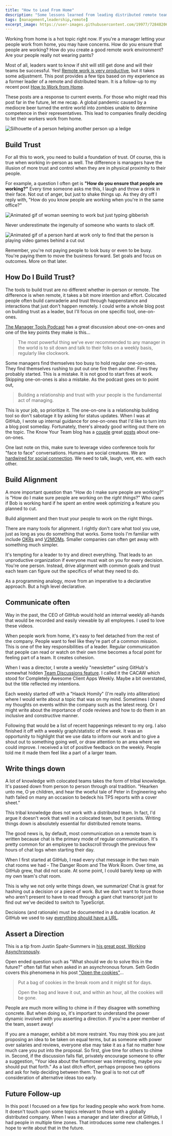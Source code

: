```yaml
---
title: "How to Lead From Home"
description: "Some lessons learned from leading distributed remote teams from the comfort of my home."
tags: [management,leadership,remote]
excerpt_image: https://user-images.githubusercontent.com/19977/72848206-f4331b00-3c58-11ea-80f9-9ca3d5ebf2e1.jpg
---
```


Working from home is a hot topic right now. If you're a manager letting your people work from home, you may have concerns. How do you ensure that people are working? How do you create a good remote work environment? Are your people really not wearing pants?

Most of all, leaders want to know if shit will still get done and will their teams be successful. Yes! [Remote work is very productive](https://www.businessnewsdaily.com/15259-working-from-home-more-productive.html), but it takes some adjustment. This post provides a few tips based on my experience as a former leader of a remote and distributed team. It is a follow-up to my recent post [How to Work from Home](https://haacked.com/archive/2020/03/03/how-to-work-from-home/).

These posts are a response to current events. For those who might read this post far in the future, let me recap. A global pandemic caused by a mediocre beer turned the entire world into zombies unable to determine competence in their representatives. This lead to companies finally deciding to let their workers work from home.

![Silhouette of a person helping another person up a ledge](https://user-images.githubusercontent.com/19977/72848206-f4331b00-3c58-11ea-80f9-9ca3d5ebf2e1.jpg)

## Build Trust

For all this to work, you need to build a foundation of trust. Of course, this is true when working in-person as well. The difference is managers have the illusion of more trust and control when they are in physical proximity to their people.

For example, a question I often get is __"How do you ensure that people are working?"__ Every time someone asks me this, I laugh and throw a drink in their face. Not out of anger, but just to shake things up. As they dry off I reply with, "How do you know people are working when you're in the same office?"

![Animated gif of woman seeming to work but just typing gibberish](https://media0.giphy.com/media/LGWYfM9Dd7Kuc/giphy.gif?cid=790b76115d8e968f31dd06c6f7a37c43cd813e7b55dfc02f&rid=giphy.gif)

Never underestimate the ingenuity of someone who wants to slack off.

![Animated gif of a person hard at work only to find that the person is playing video games behind a cut out](https://user-images.githubusercontent.com/19977/75921285-b9a2cd80-5e15-11ea-81bf-9081c2d57a5e.gif)

Remember, you're not paying people to look busy or even to be busy. You're paying them to move the business forward. Set goals and focus on outcomes. More on that later.

## How Do I Build Trust?

The tools to build trust are no different whether in-person or remote. The difference is when remote, it takes a bit more intention and effort. Colocated people often build camraderie and trust through happenstance and interactions that just don't happen remotely. I could write a whole blog post on building trust as a leader, but I'll focus on one specific tool, one-on-ones.

[The Manager Tools Podcast](https://www.manager-tools.com/2005/07/the-single-most-effective-management-tool-part-1) has a great discussion about one-on-ones and one of the key points they make is this...

> The most powerful thing we've ever recommended to any manager in the world is to sit down and talk to their folks on a weekly basis, regularly like clockwork.

Some managers find themselves too busy to hold regular one-on-ones. They find themselves rushing to put out one fire then another. Fires they probably started. This is a mistake. It is not good to start fires at work. Skipping one-on-ones is also a mistake. As the podcast goes on to point out,

> Building a relationship and trust with your people is the fundamental act of managing.

This is your job, so prioritize it. The one-on-one is a relationship building tool so don't sabotage it by asking for status updates. When I was at GitHub, I wrote up internal guidance for one-on-ones that I'd like to turn into a blog post someday. Fortunately, there's already good writing out there on the topic. The Know Your Team blog has a [couple](https://knowyourteam.com/blog/2017/12/01/how-to-have-an-honest-one-on-one-meeting-with-an-employee/) great [posts](https://knowyourteam.com/blog/2019/10/10/the-5-mistakes-youre-making-in-your-one-on-one-meetings-with-direct-reports/) about one-on-ones.

One last note on this, make sure to leverage video conference tools for "face to face" conversations. Humans are social creatures. We are [hardwired for social connection](https://www.scientificamerican.com/article/why-we-are-wired-to-connect/). We need to talk, laugh, vent, etc. with each other.

## Build Alignment

A more important question than "How do I make sure people are working?" is "How do I make sure people are working on the _right things_?" Who cares if Bob is working hard if he spent an entire week optimizing a feature you planned to cut.

Build alignment and then trust your people to work on the right things.

There are many tools for alignment. I rightly don't care what tool you use, just as long as you do something that works. Some tools I'm familiar with include [OKRs](https://medium.com/startup-tools/okrs-5afdc298bc28) and [V2MOMs](https://www.salesforce.com/blog/2013/04/how-to-create-alignment-within-your-company.html). Smaller companies can often get away with something much simpler.

It's tempting for a leader to try and direct everything. That leads to an unproductive organization if everyone must wait on you for every decision. You're one person. Instead, drive alignment with common goals and trust each team can figure out the specifics of what they need to do.

As a programming analogy, move from an imperative to a declarative approach. But a high level declarative.

## Communicate often

Way in the past, the CEO of GitHub would hold an internal weekly all-hands that would be recorded and easily viewable by all employees. I used to love these videos.

When people work from home, it's easy to feel detached from the rest of the company. People want to feel like they're part of a common mission. This is one of the key responsibilities of a leader. Regular communication that people can read or watch on their own time becomes a focal point for feeling part of a team. It creates cohesion.

When I was a director, I wrote a weekly "newsletter" using GitHub's somewhat hidden [Team Discussions feature](https://blog.github.com/2017-11-20-introducing-team-discussions/). I called it the CACAW which stood for Completely Awesome Client Apps Weekly. Maybe a bit overstated, but the title reflected my intentions.

Each weekly started off with a "Haack Homily" (I'm really into alliteration) where I would write about a topic that was on my mind. Sometimes I shared my thoughts on events within the company such as the latest reorg. Or I might write about the importance of code reviews and how to do them in an inclusive and constructive manner.

Following that would be a list of recent happenings relevant to my org. I also finished it off with a weekly graph/statistic of the week. It was an opportunity to highlight that we use data to inform our work and to give a shout out to something going well, or draw attention to an area where we could improve. I received a lot of positive feedback on the weekly. People told me it made them feel like a part of a larger team.

## Write things down

A lot of knowledge with colocated teams takes the form of tribal knowledge. It's passed down from person to person through oral tradition. "Hearken unto me, O ye children, and hear the woeful tale of Peter in Engineering who hath failed on many an occasion to bedeck his TPS reports with a cover sheet."

This tribal knowledge does not work with a distributed team. In fact, I'd argue it doesn't work that well in a colocated team, but it persists. Writing things down is absolutely essential for distributed remote teams.

The good news is, by default, most communication on a remote team is written because chat is the primary mode of regular communication. It's pretty common for an employee to backscroll through the previous few hours of chat logs when starting their day.

When I first started at GitHub, I read every chat message in the two main chat rooms we had - The Danger Room and The Work Room. Over time, as GitHub grew, that did not scale. At some point, I could barely keep up with my own team's chat room.

This is why we not only write things down, we summarize! Chat is great for hashing out a decision or a piece of work. But we don't want to force those who aren't present to have to read through a giant chat transcript just to find out we've decided to switch to TypeScript.

Decisions (and rationale) must be documented in a durable location. At GitHub we used to say [everything should have a URL](https://ben.balter.com/2015/11/12/why-urls/).

## Assert a Direction

This is a tip from Justin Spahr-Summers in [his great post, Working Asynchronously](https://medium.com/@jspahrsummers/working-asynchronously-c4f4acd289ac).

Open ended question such as "What should we do to solve this in the future?" often fall flat when asked in an asynchronous forum. Seth Godin covers this phenomena in his post ["Open the cookies"](https://seths.blog/2019/10/open-the-cookies/)...

> Put a bag of cookies in the break room and it might sit for days.
>
> Open the bag and leave it out, and within an hour, all the cookies will be gone.

People are much more willing to chime in if they disagree with something concrete. But when doing so, it's important to understand the power dynamic involved with you asserting a direction. If you're a peer member of the team, assert away!

If you are a manager, exhibit a bit more restraint. You may think you are just proposing an idea to be taken on equal terms, but as someone with power over salaries and reviews, everyone else may take it as a fiat no matter how much care you put into the proposal. So first, give time for others to chime in. Second, if the discussion falls flat, privately encourage someone to offer a suggestion, "Your idea about the flummoxer was interesting, maybe you should put that forth." As a last ditch effort, perhaps propose two options and ask for help deciding between them. The goal is to not cut off consideration of alternative ideas too early.

## Future Follow-up

In this post I focused on a few tips for leading people who work from home. It doesn't touch upon some topics relevant to those with a globally distributed company. When I was a manager and later director at GitHub, I had people in multiple time zones. That introduces some new challenges. I hope to write about that in the future.
